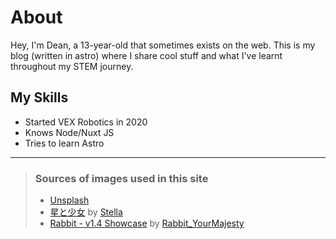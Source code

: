# About
Hey, I'm Dean, a 13-year-old that sometimes exists on the web. This is my blog (written in astro) where I share cool stuff and what I've learnt throughout my STEM journey.

## My Skills
- Started VEX Robotics in 2020
- Knows Node/Nuxt JS
- Tries to learn Astro

---

> ### Sources of images used in this site
> - [Unsplash](https://unsplash.com/)
> - [星と少女](https://www.pixiv.net/artworks/108916539) by [Stella](https://www.pixiv.net/users/93273965)
> - [Rabbit - v1.4 Showcase](https://civitai.com/posts/586908) by [Rabbit_YourMajesty](https://civitai.com/user/Rabbit_YourMajesty)